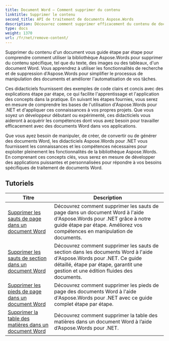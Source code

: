 ```yaml
---
title: Document Word – Comment supprimer du contenu
linktitle: Supprimer le contenu
second_title: API de traitement de documents Aspose.Words
description: Découvrez comment supprimer efficacement du contenu de documents Word à l'aide d'Aspose.Words pour .NET. Suivez des didacticiels étape par étape et utilisez des exemples de code C# pour découvrir différentes techniques de suppression de contenu.
type: docs
weight: 1370
url: /fr/net/remove-content/
---
```

Supprimer du contenu d'un document vous guide étape par étape pour comprendre comment utiliser la bibliothèque Aspose.Words pour supprimer du contenu spécifique, tel que du texte, des images ou des tableaux, d'un document Word. Vous apprendrez à utiliser les fonctionnalités de recherche et de suppression d'Aspose.Words pour simplifier le processus de manipulation des documents et améliorer l'automatisation de vos tâches.

Ces didacticiels fournissent des exemples de code clairs et concis avec des explications étape par étape, ce qui facilite l'apprentissage et l'application des concepts dans la pratique. En suivant les étapes fournies, vous serez en mesure de comprendre les bases de l'utilisation d'Aspose.Words pour .NET et d'appliquer ces connaissances à vos propres projets. Que vous soyez un développeur débutant ou expérimenté, ces didacticiels vous aideront à acquérir les compétences dont vous avez besoin pour travailler efficacement avec des documents Word dans vos applications.

Que vous ayez besoin de manipuler, de créer, de convertir ou de générer des documents Word, les didacticiels Aspose.Words pour .NET vous fournissent les connaissances et les compétences nécessaires pour exploiter pleinement les fonctionnalités de la bibliothèque Aspose.Words. En comprenant ces concepts clés, vous serez en mesure de développer des applications puissantes et personnalisées pour répondre à vos besoins spécifiques de traitement de documents Word.

 ## Tutoriels
| Titre | Description |
| --- | --- |
| [Supprimer les sauts de page dans un document Word](./remove-page-breaks/) | Découvrez comment supprimer les sauts de page dans un document Word à l'aide d'Aspose.Words pour .NET grâce à notre guide étape par étape. Améliorez vos compétences en manipulation de documents. |
| [Supprimer les sauts de section dans un document Word](./remove-section-breaks/) | Découvrez comment supprimer les sauts de section dans les documents Word à l'aide d'Aspose.Words pour .NET. Ce guide détaillé, étape par étape, garantit une gestion et une édition fluides des documents.|
| [Supprimer les pieds de page dans un document Word](./remove-footers/) | Découvrez comment supprimer les pieds de page des documents Word à l'aide d'Aspose.Words pour .NET avec ce guide complet étape par étape. |
| [Supprimer la table des matières dans un document Word](./remove-table-of-contents/) | Découvrez comment supprimer la table des matières dans un document Word à l’aide d’Aspose.Words pour .NET. |